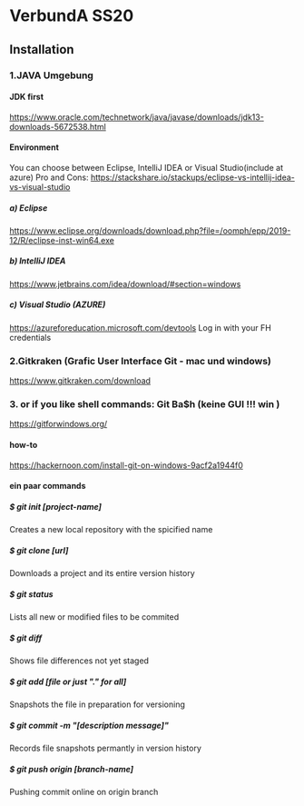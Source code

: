 # VerbundA SS20

## Installation 

### 1.JAVA Umgebung

#### JDK first
https://www.oracle.com/technetwork/java/javase/downloads/jdk13-downloads-5672538.html

#### Environment
You can choose between Eclipse, IntelliJ IDEA or Visual Studio(include at azure)
Pro and Cons: https://stackshare.io/stackups/eclipse-vs-intellij-idea-vs-visual-studio

##### a) Eclipse
https://www.eclipse.org/downloads/download.php?file=/oomph/epp/2019-12/R/eclipse-inst-win64.exe

##### b) IntelliJ IDEA
https://www.jetbrains.com/idea/download/#section=windows

##### c) Visual Studio (AZURE)
https://azureforeducation.microsoft.com/devtools
Log in with your FH credentials

### 2.Gitkraken (Grafic User Interface Git - mac und windows)
https://www.gitkraken.com/download

### 3. or if you like shell commands: Git Ba$h (keine GUI !!! win )
https://gitforwindows.org/
#### how-to
https://hackernoon.com/install-git-on-windows-9acf2a1944f0
#### ein paar commands
##### $ git init [project-name]  
Creates a new local repository with the spicified name
##### $ git clone [url]
Downloads a project and its entire version history
##### $ git status
Lists all new or modified files to be commited
##### $ git diff
Shows file differences not yet staged
##### $ git add [file or just "." for all]
Snapshots the file in preparation for versioning
##### $ git commit -m "[description message]"
Records file snapshots permantly in version history
##### $ git push origin [branch-name]
Pushing commit online on origin branch
